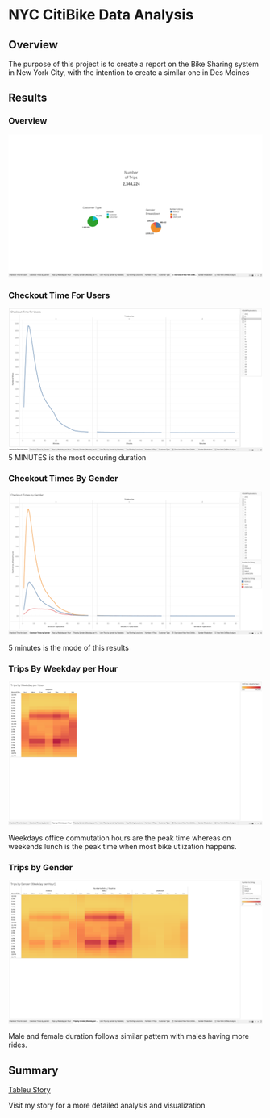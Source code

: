 # NYC CitiBike Data Analysis

## Overview

The purpose of this project is to create a report on the Bike Sharing system in New York City, with the intention to create a similar one in Des Moines

## Results

### Overview
![image](https://github.com/albertomontilla17/bikesharing/blob/main/Overview.png)

### Checkout Time For Users
![image](https://github.com/albertomontilla17/bikesharing/blob/main/Checkout_Times_forUsers.png)
5 MINUTES is the most occuring duration

### Checkout Times By Gender
![image](https://github.com/albertomontilla17/bikesharing/blob/main/Checkout_Times_by_Gender.png)

5 minutes is the mode of this results

### Trips By Weekday per Hour
![image](https://github.com/albertomontilla17/bikesharing/blob/main/Trips%20by%20Weekday%20per%20Hour.png)

Weekdays office commutation hours are the peak time whereas on weekends lunch is the peak time when most bike utlization happens.

### Trips by Gender
![image](https://github.com/albertomontilla17/bikesharing/blob/main/Trips_by_Gender.png)

Male and female duration follows similar pattern with males having more rides.

## Summary
[Tableu Story](https://prod-useast-b.online.tableau.com/#/site/albertostories/views/NewYorkCitiBikeAnalysis/NewYorkCitiBikeAnalysis?:iid=5)

Visit my story for a more detailed analysis and visualization
